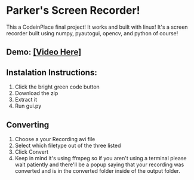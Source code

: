 # Parker's Screen Recorder!
This a CodeinPlace final project! It works and built with linux! It's a screen recorder built using numpy, pyautogui, opencv, and python of course!

## Demo: [[Video Here]](https://www.youtube.com/watch?v=NCOx3nrApBU)

## Instalation Instructions:
1. Click the bright green code button
2. Download the zip
3. Extract it
4. Run gui.py

## Converting
1. Choose a your Recording avi file
2. Select which filetype out of the three listed
3. Click Convert
4. Keep in mind it's using ffmpeg so if you aren't using a terminal please wait patiently and there'll be a popup saying that your recording was converted and is in the converted folder inside of the output folder. 